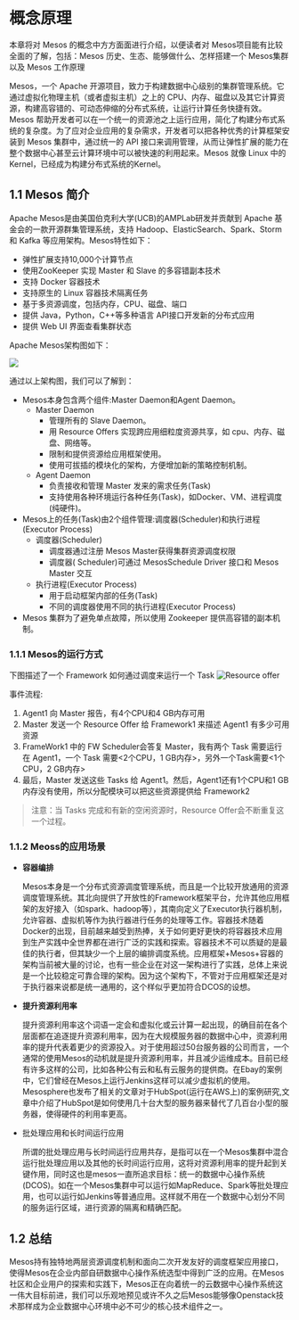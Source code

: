 # 概念原理

本章将对 Mesos 的概念中方方面面进行介绍，以便读者对 Mesos项目能有比较全面的了解，包括：Mesos 历史、生态、能够做什么、怎样搭建一个 Mesos集群以及 Mesos 工作原理

Mesos，一个 Apache 开源项目，致力于构建数据中心级别的集群管理系统。它通过虚拟化物理主机（或者虚拟主机）之上的 CPU、内存、磁盘以及其它计算资源，构建高容错的、可动态伸缩的分布式系统，让运行计算任务快捷有效。Mesos 帮助开发者可以在一个统一的资源池之上运行应用，简化了构建分布式系统的复杂度。为了应对企业应用的复杂需求，开发者可以把各种优秀的计算框架安装到 Mesos 集群中，通过统一的 API 接口来调用管理，从而让弹性扩展的能力在整个数据中心甚至云计算环境中可以被快速的利用起来。Mesos 就像 Linux 中的 Kernel，已经成为构建分布式系统的Kernel。

## 1.1 Mesos 简介

Apache Mesos是由美国伯克利大学(UCB)的AMPLab研发并贡献到 Apache 基金会的一款开源群集管理系统，支持 Hadoop、ElasticSearch、Spark、Storm 和 Kafka 等应用架构。Mesos特性如下：

- 弹性扩展支持10,000个计算节点 
- 使用ZooKeeper 实现 Master 和 Slave 的多容错副本技术
- 支持 Docker 容器技术
- 支持原生的 Linux 容器技术隔离任务
- 基于多资源调度，包括内存，CPU、磁盘、端口
- 提供 Java，Python，C++等多种语言 API接口开发新的分布式应用
- 提供 Web UI 界面查看集群状态

Apache Mesos架构图如下：

![](http://mesos.apache.org/assets/img/documentation/architecture3.jpg)

通过以上架构图，我们可以了解到：

- Mesos本身包含两个组件:Master Daemon和Agent Daemon。
  - Master Daemon
    - 管理所有的 Slave Daemon。
    - 用 Resource Offers 实现跨应用细粒度资源共享，如 cpu、内存、磁盘、网络等。
    - 限制和提供资源给应用框架使用。
    - 使用可拔插的模块化的架构，方便增加新的策略控制机制。
  - Agent Daemon
    - 负责接收和管理 Master 发来的需求任务(Task)
    - 支持使用各种环境运行各种任务(Task)，如Docker、VM、进程调度(纯硬件)。
- Mesos上的任务(Task)由2个组件管理:调度器(Scheduler)和执行进程(Executor Process)
  - 调度器(Scheduler)
    - 调度器通过注册 Mesos Master获得集群资源调度权限
    - 调度器( Scheduler)可通过 MesosSchedule Driver 接口和 Mesos Master 交互
  - 执行进程(Executor Process)
    - 用于启动框架内部的任务(Task)
    - 不同的调度器使用不同的执行进程(Executor Process)
- Mesos 集群为了避免单点故障，所以使用 Zookeeper 提供高容错的副本机制。

### 1.1.1 Mesos的运行方式

下图描述了一个 Framework 如何通过调度来运行一个 Task
![Resource offer](http://mesos.apache.org/assets/img/documentation/architecture-example.jpg)

事件流程:

1. Agent1 向 Master 报告，有4个CPU和4 GB内存可用
2. Master 发送一个 Resource Offer 给 Framework1 来描述 Agent1 有多少可用资源
3. FrameWork1 中的 FW Scheduler会答复 Master，我有两个 Task 需要运行在 Agent1，一个 Task 需要<2个CPU，1 GB内存>，另外一个Task需要<1个CPU，2 GB内存>
4. 最后，Master 发送这些 Tasks 给 Agent1。然后，Agent1还有1个CPU和1 GB内存没有使用，所以分配模块可以把这些资源提供给 Framework2

> 注意：当 Tasks 完成和有新的空闲资源时，Resource Offer会不断重复这一个过程。

### 1.1.2 Meoss的应用场景

- **容器编排**

  Mesos本身是一个分布式资源调度管理系统，而且是一个比较开放通用的资源调度管理系统。其北向提供了开放性的Framework框架平台，允许其他应用框架的友好接入（如spark、hadoop等），其南向定义了Executor执行器机制，允许容器、虚拟机等作为执行器进行任务的处理等工作。容器技术随着Docker的出现，目前越来越受到热捧，关于如何更好更快的将容器技术应用到生产实践中全世界都在进行广泛的实践和探索。容器技术不可以质疑的是最佳的执行者，但其缺少一个上层的编排调度系统。应用框架+Mesos+容器的架构当前被大量的讨论，也有一些企业在对这一架构进行了实践，总体上来说是一个比较稳定可靠合理的架构。因为这个架构下，不管对于应用框架还是对于执行器来说都是统一通用的，这个样似乎更加符合DCOS的设想。


- **提升资源利用率**

  提升资源利用率这个词语一定会和虚拟化或云计算一起出现，的确目前在各个层面都在追逐提升资源利用率，因为在大规模服务器的数据中心中，资源利用率的提升代表着更少的资源投入。对于使用超过50台服务器的公司而言，一个通常的使用Mesos的动机就是提升资源利用率，并且减少运维成本。目前已经有许多这样的公司，比如各种公有云和私有云服务的提供商。在Ebay的案例中，它们曾经在Mesos上运行Jenkins这样可以减少虚拟机的使用。Mesosphere也发布了相关的文章对于HubSpot(运行在AWS上)的案例研究,文章中介绍了HubSpot是如何使用几十台大型的服务器来替代了几百台小型的服务器，使得硬件的利用率更高。


- 批处理应用和长时间运行应用

  所谓的批处理应用与长时间运行应用共存，是指可以在一个Mesos集群中混合运行批处理应用以及其他的长时间运行应用，这将对资源利用率的提升起到关键作用，同时这也是mesos一直所追求目标：统一的数据中心操作系统(DCOS)。如在一个Mesos集群中可以运行如MapReduce、Spark等批处理应用，也可以运行如Jenkins等普通应用。这样就不用在一个数据中心划分不同的服务运行区域，进行资源的隔离和精确匹配。

## 1.2 总结

Mesos持有独特地两层资源调度机制和面向二次开发友好的调度框架应用接口，使得Mesos在企业内部自研数据中心操作系统选型中得到广泛的应用。在Mesos社区和企业用户的探索和实践下，Mesos正在向着统一的云数据中心操作系统这一伟大目标前进，我们可以乐观地预见或许不久之后Mesos能够像Openstack技术那样成为企业数据中心环境中必不可少的核心技术组件之一。

